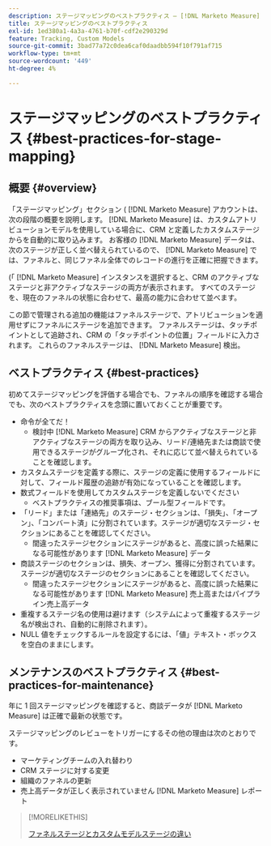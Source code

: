 ```yaml
---
description: ステージマッピングのベストプラクティス — [!DNL Marketo Measure]  — 製品ドキュメント
title: ステージマッピングのベストプラクティス
exl-id: 1ed380a1-4a3a-4761-b70f-cdf2e290329d
feature: Tracking, Custom Models
source-git-commit: 3bad77a72c0dea6caf0daadbb594f10f791af715
workflow-type: tm+mt
source-wordcount: '449'
ht-degree: 4%

---
```


# ステージマッピングのベストプラクティス {#best-practices-for-stage-mapping}

## 概要 {#overview}

「ステージマッピング」セクション ( [!DNL Marketo Measure] アカウントは、次の段階の概要を説明します。 [!DNL Marketo Measure] は、カスタムアトリビューションモデルを使用している場合に、CRM と定義したカスタムステージからを自動的に取り込みます。 お客様の [!DNL Marketo Measure] データは、次のステージが正しく並べ替えられているので、 [!DNL Marketo Measure] では、ファネルと、同じファネル全体でのレコードの進行を正確に把握できます。

(「 [!DNL Marketo Measure] インスタンスを選択すると、CRM のアクティブなステージと非アクティブなステージの両方が表示されます。 すべてのステージを、現在のファネルの状態に合わせて、最高の能力に合わせて並べます。

この節で管理される追加の機能はファネルステージで、アトリビューションを適用せずにファネルにステージを追加できます。 ファネルステージは、タッチポイントとして追跡され、CRM の「タッチポイントの位置」フィールドに入力されます。 これらのファネルステージは、 [!DNL Marketo Measure] 検出。

## ベストプラクティス {#best-practices}

初めてステージマッピングを評価する場合でも、ファネルの順序を確認する場合でも、次のベストプラクティスを念頭に置いておくことが重要です。

* 命令が全てだ！
   * 検討中 [!DNL Marketo Measure] CRM からアクティブなステージと非アクティブなステージの両方を取り込み、リード/連絡先または商談で使用できるステージがグループ化され、それに応じて並べ替えられていることを確認します。
* カスタムステージを定義する際に、ステージの定義に使用するフィールドに対して、フィールド履歴の追跡が有効になっていることを確認します。
* 数式フィールドを使用してカスタムステージを定義しないでください
   * ベストプラクティスの推奨事項は、ブール型フィールドです。
* 「リード」または「連絡先」のステージ・セクションは、「損失」、「オープン」、「コンバート済」に分割されています。ステージが適切なステージ・セクションにあることを確認してください。
   * 間違ったステージセクションにステージがあると、高度に誤った結果になる可能性があります [!DNL Marketo Measure] データ
* 商談ステージのセクションは、損失、オープン、獲得に分割されています。ステージが適切なステージのセクションにあることを確認してください。
   * 間違ったステージセクションにステージがあると、高度に誤った結果になる可能性があります [!DNL Marketo Measure] 売上高またはパイプライン売上高データ
* 重複するステージ名の使用は避けます（システムによって重複するステージ名が検出され、自動的に削除されます）。
* NULL 値をチェックするルールを設定するには、「値」テキスト・ボックスを空白のままにします。

## メンテナンスのベストプラクティス {#best-practices-for-maintenance}

年に 1 回ステージマッピングを確認すると、商談データが [!DNL Marketo Measure] は正確で最新の状態です。

ステージマッピングのレビューをトリガーにするその他の理由は次のとおりです。

* マーケティングチームの入れ替わり
* CRM ステージに対する変更
* 組織のファネルの更新
* 売上高データが正しく表示されていません [!DNL Marketo Measure] レポート

>[!MORELIKETHIS]
>
>[ファネルステージとカスタムモデルステージの違い](/help/advanced-marketo-measure-features/custom-attribution-models/custom-attribution-model-and-setup.md#the-difference-between-funnel-stages-and-custom-model-stages)

